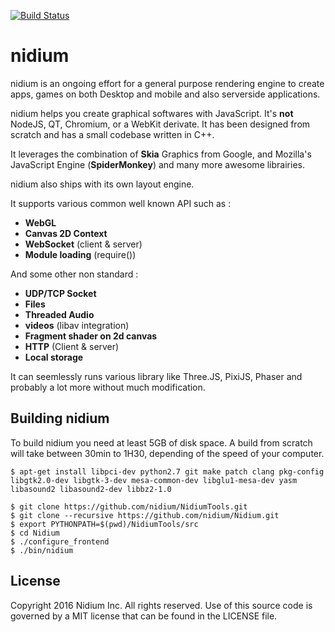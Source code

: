 [![Build Status](https://travis-ci.org/nidium/Nidium.svg?branch=master)](https://travis-ci.org/nidium/Nidium)

# nidium

nidium is an ongoing effort for a general purpose rendering engine to create apps, games on both Desktop and mobile and also serverside applications.

nidium helps you create graphical softwares with JavaScript. It's **not** NodeJS, QT, Chromium, or a WebKit derivate. It has been designed from scratch and has a small codebase written in C++.

It leverages the combination of **Skia** Graphics from Google, and Mozilla's JavaScript Engine (**SpiderMonkey**) and many more awesome librairies. 

nidium also ships with its own layout engine.

It supports various common well known API such as :

* **WebGL**
* **Canvas 2D Context**
* **WebSocket** (client & server)
* **Module loading** (require())

And some other non standard :

* **UDP/TCP Socket**
* **Files**
* **Threaded Audio**
* **videos** (libav integration)
* **Fragment shader on 2d canvas**
* **HTTP** (Client & server)
* **Local storage**

It can seemlessly runs various library like Three.JS, PixiJS, Phaser and probably a lot more without much modification.

## Building nidium

To build nidium you need at least 5GB of disk space. A build from scratch will take between 30min to 1H30, depending of the speed of your computer.

```
$ apt-get install libpci-dev python2.7 git make patch clang pkg-config libgtk2.0-dev libgtk-3-dev mesa-common-dev libglu1-mesa-dev yasm libasound2 libasound2-dev libbz2-1.0

$ git clone https://github.com/nidium/NidiumTools.git
$ git clone --recursive https://github.com/nidium/Nidium.git
$ export PYTHONPATH=$(pwd)/NidiumTools/src
$ cd Nidium
$ ./configure_frontend
$ ./bin/nidium
```

## License

Copyright 2016 Nidium Inc. All rights reserved.
Use of this source code is governed by a MIT license that can be found in the LICENSE file.
